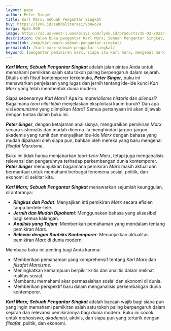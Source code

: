 ```yaml
---
layout: page
author: Peter Singer
title: Karl Marx; Sebuah Pengantar Singkat
buy: https://lynk.id/sabdaliterasi/vb0wo2A
harga: Rp23.000
image: https://s3.us-west-1.wasabisys.com/lynk.id/products/25-03-2023/1679687101613_7420129
description: Dalam buku pengantar Karl Marx; Sebuah Pengantar Singkat, Peter Singer menjelaskan pandangan inti yang menyatukan pemikiran Marx sehingga kita bisa me
permalink: /amp/karl-marx-sebuah-pengantar-singkat/
permalink1: /karl-marx-sebuah-pengantar-singkat/
keyword: [pengantar pemikiran marx, siapa itu karl marx, mengenal marx, marx, karl marx, buku tentang marx]
---
```


<p><em><strong>Karl Marx; Sebuah Pengantar Singkat</strong></em> adalah jalan pintas Anda untuk memahami pemikiran salah satu tokoh paling berpengaruh dalam sejarah. Ditulis oleh filsuf kontemporer terkemuka, <em><strong>Peter Singer</strong></em>, buku ini menawarkan penjelasan yang lugas dan jernih tentang ide-ide kunci <em>Karl Marx</em> yang telah membentuk dunia modern.</p><p>Siapa sebenarnya <em>Karl Marx</em>? Apa itu <em>materialisme historis</em> dan <em>alienasi</em>? Bagaimana <em>teori nilai lebih</em> menjelaskan eksploitasi kaum buruh? Dan apa visi <em>komunisme</em> yang diimpikan <em>Marx</em>? Semua pertanyaan ini akan dijawab dengan tuntas dalam buku ini.</p><p><em><strong>Peter Singer</strong></em>, dengan ketajaman analisisnya, menguraikan pemikiran <em>Marx</em> secara sistematis dan mudah dicerna. Ia menghindari jargon-jargon akademis yang rumit dan menyajikan ide-ide <em>Marx</em> dengan bahasa yang mudah dipahami oleh siapa pun, bahkan oleh mereka yang baru mengenal <em>filsafat Marxisme</em>.</p><p>Buku ini tidak hanya menjabarkan <em>teori-teori</em> <em>Marx</em>, tetapi juga menganalisis relevansi dan pengaruhnya terhadap perkembangan dunia kontemporer. <em><strong>Peter Singer</strong></em> menunjukkan bagaimana pemikiran <em>Marx</em> masih aktual dan bermanfaat untuk memahami berbagai fenomena sosial, politik, dan ekonomi di sekitar kita.</p><p><em><strong>Karl Marx; Sebuah Pengantar Singkat</strong></em> menawarkan sejumlah keunggulan, di antaranya:</p><ul><li><em><strong>Ringkas dan Padat</strong></em>: Menyajikan inti pemikiran <em>Marx</em> secara efisien tanpa bertele-tele.</li><li><em><strong>Jernih dan Mudah Dipahami</strong></em>: Menggunakan bahasa yang aksesibel bagi semua kalangan.</li><li><em><strong>Analisis yang Tajam</strong></em>: Memberikan pemahaman yang mendalam tentang pemikiran <em>Marx</em>.</li><li><em><strong>Relevan dengan Konteks Kontemporer</strong></em>: Menunjukkan aktualitas pemikiran <em>Marx</em> di dunia modern.</li></ul><p>Membaca buku ini penting bagi Anda karena:</p><ul><li>Memberikan pemahaman yang komprehensif tentang <em>Karl Marx</em> dan <em>filsafat Marxisme</em>.</li><li>Meningkatkan kemampuan berpikir kritis dan analitis dalam melihat realitas sosial.</li><li>Membantu memahami akar permasalahan sosial dan ekonomi di dunia.</li><li>Memberikan perspektif baru dalam menganalisis perkembangan dunia kontemporer.</li></ul><p><em><strong>Karl Marx; Sebuah Pengantar Singkat</strong></em> adalah bacaan wajib bagi siapa pun yang ingin memahami pemikiran salah satu tokoh paling berpengaruh dalam sejarah dan relevansi pemikirannya bagi dunia modern. Buku ini cocok untuk <em>mahasiswa</em>, <em>akademisi</em>, aktivis, dan siapa pun yang tertarik dengan <em>filsafat</em>, politik, dan ekonomi.</p>
